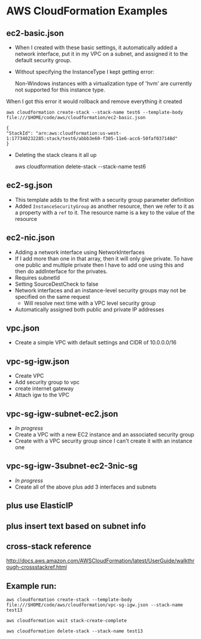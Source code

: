 # AWS CloudFormation Examples
## ec2-basic.json
* When I created with these basic settings, it automatically added a network interface, put it in my VPC on a subnet, and assigned it to the default security group.
* Without specifying the InstanceType I kept getting error:

    Non-Windows instances with a virtualization type of 'hvm' are currently not supported for this instance type.

When I got this error it would rollback and remove everything it created

    aws cloudformation create-stack --stack-name test6 --template-body file:///$HOME/code/aws/cloudformation/ec2-basic.json

    {
    "StackId": "arn:aws:cloudformation:us-west-1:177340232285:stack/test6/abbb3e60-f305-11e6-acc6-50faf037148d"
    }

* Deleting the stack cleans it all up

    aws cloudformation delete-stack --stack-name test6

## ec2-sg.json
* This template adds to the first with a security group parameter definition
* Added `InstanceSecurityGroup` as another resource, then we refer to it as a property with a `ref` to it.  The resource name is a key to the value of the resource

## ec2-nic.json
* Adding a network interface using NetworkInterfaces
* If I add more than one in that array, then it will only give private.  To have one public and multiple private then I have to add one using this and then do addInterface for the privates.
* Requires subnetId
* Setting SourceDestCheck to false
* Network interfaces and an instance-level security groups may not be specified on the same request
    * Will resolve next time with a VPC level security group
* Automatically assigned both public and private IP addresses

## vpc.json
* Create a simple VPC with default settings and CIDR of 10.0.0.0/16

## vpc-sg-igw.json
* Create VPC
* Add security group to vpc
* create internet gateway
* Attach igw to the VPC

## vpc-sg-igw-subnet-ec2.json
* *In progress*
* Create a VPC with a new EC2 instance and an associated security group
* Create with a VPC security group since I can't create it with an instance one

## vpc-sg-igw-3subnet-ec2-3nic-sg
* *In progress*
* Create all of the above plus add 3 interfaces and subnets

## plus use ElasticIP
## plus insert text based on subnet info

## cross-stack reference
http://docs.aws.amazon.com/AWSCloudFormation/latest/UserGuide/walkthrough-crossstackref.html

## Example run:

    aws cloudformation create-stack --template-body file:///$HOME/code/aws/cloudformation/vpc-sg-igw.json --stack-name test13

    aws cloudformation wait stack-create-complete

    aws cloudformation delete-stack --stack-name test13